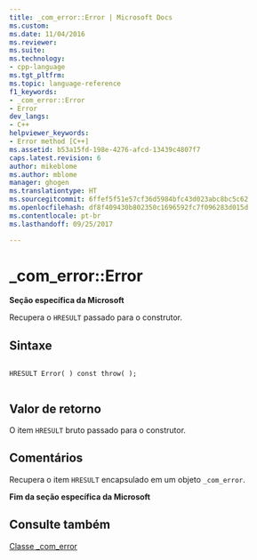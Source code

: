 ```yaml
---
title: _com_error::Error | Microsoft Docs
ms.custom: 
ms.date: 11/04/2016
ms.reviewer: 
ms.suite: 
ms.technology:
- cpp-language
ms.tgt_pltfrm: 
ms.topic: language-reference
f1_keywords:
- _com_error::Error
- Error
dev_langs:
- C++
helpviewer_keywords:
- Error method [C++]
ms.assetid: b53a15fd-198e-4276-afcd-13439c4807f7
caps.latest.revision: 6
author: mikeblome
ms.author: mblome
manager: ghogen
ms.translationtype: HT
ms.sourcegitcommit: 6ffef5f51e57cf36d5984bfc43d023abc8bc5c62
ms.openlocfilehash: df8f409430b802350c1696592fc7f096283d015d
ms.contentlocale: pt-br
ms.lasthandoff: 09/25/2017

---
```

# <a name="comerrorerror"></a>_com_error::Error
**Seção específica da Microsoft**  
  
 Recupera o `HRESULT` passado para o construtor.  
  
## <a name="syntax"></a>Sintaxe  
  
```  
  
HRESULT Error( ) const throw( );  
  
```  
  
## <a name="return-value"></a>Valor de retorno  
 O item `HRESULT` bruto passado para o construtor.  
  
## <a name="remarks"></a>Comentários  
 Recupera o item `HRESULT` encapsulado em um objeto `_com_error`.  
  
 **Fim da seção específica da Microsoft**  
  
## <a name="see-also"></a>Consulte também  
 [Classe _com_error](../cpp/com-error-class.md)
